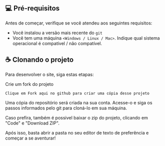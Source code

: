 ## 💻 Pré-requisitos

Antes de começar, verifique se você atendeu aos seguintes requisitos:
<!---Estes são apenas requisitos de exemplo. Adicionar, duplicar ou remover conforme necessário--->
* Você instalou a versão mais recente do `git`
* Você tem uma máquina `<Windows / Linux / Mac>`. Indique qual sistema operacional é compatível / não compatível.

## ☕ Clonando o projeto

Para desenvolver o site, siga estas etapas:

Crie um fork do projeto
```
Clique em Fork aqui no github para criar uma cópia desse projeto
```

Uma cópia do repositório será criada na sua conta. Acesse-o e siga os passos informados pelo git para cloná-lo em sua máquina.

Caso prefira, também é possivel baixar o zip do projeto, clicando em "Code" e "Download ZIP".

Após isso, basta abrir a pasta no seu editor de texto de preferência e começar a se aventurar!

